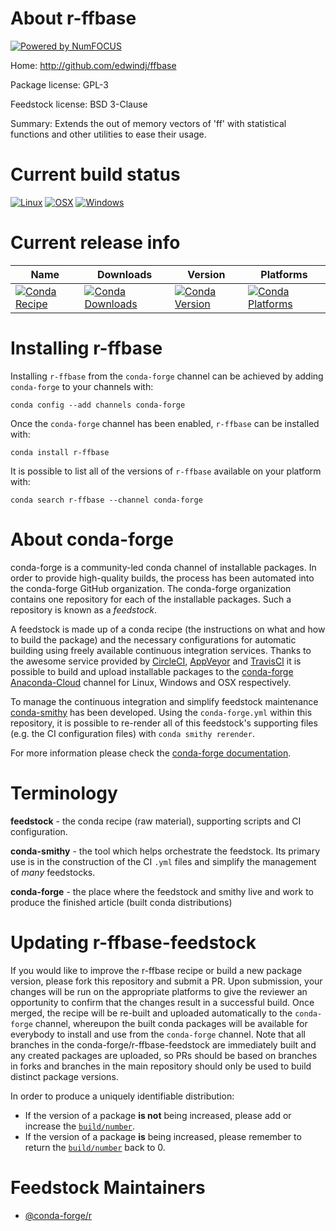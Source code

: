 About r-ffbase
==============

[![Powered by NumFOCUS](https://img.shields.io/badge/powered%20by-NumFOCUS-orange.svg?style=flat&colorA=E1523D&colorB=007D8A)](http://numfocus.org)

Home: http://github.com/edwindj/ffbase

Package license: GPL-3

Feedstock license: BSD 3-Clause

Summary: Extends the out of memory vectors of 'ff' with statistical functions and other utilities to ease their usage.



Current build status
====================

[![Linux](https://img.shields.io/circleci/project/github/conda-forge/r-ffbase-feedstock/master.svg?label=Linux)](https://circleci.com/gh/conda-forge/r-ffbase-feedstock)
[![OSX](https://img.shields.io/travis/conda-forge/r-ffbase-feedstock/master.svg?label=macOS)](https://travis-ci.org/conda-forge/r-ffbase-feedstock)
[![Windows](https://img.shields.io/appveyor/ci/conda-forge/r-ffbase-feedstock/master.svg?label=Windows)](https://ci.appveyor.com/project/conda-forge/r-ffbase-feedstock/branch/master)

Current release info
====================

| Name | Downloads | Version | Platforms |
| --- | --- | --- | --- |
| [![Conda Recipe](https://img.shields.io/badge/recipe-r--ffbase-green.svg)](https://anaconda.org/conda-forge/r-ffbase) | [![Conda Downloads](https://img.shields.io/conda/dn/conda-forge/r-ffbase.svg)](https://anaconda.org/conda-forge/r-ffbase) | [![Conda Version](https://img.shields.io/conda/vn/conda-forge/r-ffbase.svg)](https://anaconda.org/conda-forge/r-ffbase) | [![Conda Platforms](https://img.shields.io/conda/pn/conda-forge/r-ffbase.svg)](https://anaconda.org/conda-forge/r-ffbase) |

Installing r-ffbase
===================

Installing `r-ffbase` from the `conda-forge` channel can be achieved by adding `conda-forge` to your channels with:

```
conda config --add channels conda-forge
```

Once the `conda-forge` channel has been enabled, `r-ffbase` can be installed with:

```
conda install r-ffbase
```

It is possible to list all of the versions of `r-ffbase` available on your platform with:

```
conda search r-ffbase --channel conda-forge
```


About conda-forge
=================

conda-forge is a community-led conda channel of installable packages.
In order to provide high-quality builds, the process has been automated into the
conda-forge GitHub organization. The conda-forge organization contains one repository
for each of the installable packages. Such a repository is known as a *feedstock*.

A feedstock is made up of a conda recipe (the instructions on what and how to build
the package) and the necessary configurations for automatic building using freely
available continuous integration services. Thanks to the awesome service provided by
[CircleCI](https://circleci.com/), [AppVeyor](https://www.appveyor.com/)
and [TravisCI](https://travis-ci.org/) it is possible to build and upload installable
packages to the [conda-forge](https://anaconda.org/conda-forge)
[Anaconda-Cloud](https://anaconda.org/) channel for Linux, Windows and OSX respectively.

To manage the continuous integration and simplify feedstock maintenance
[conda-smithy](https://github.com/conda-forge/conda-smithy) has been developed.
Using the ``conda-forge.yml`` within this repository, it is possible to re-render all of
this feedstock's supporting files (e.g. the CI configuration files) with ``conda smithy rerender``.

For more information please check the [conda-forge documentation](https://conda-forge.org/docs/).

Terminology
===========

**feedstock** - the conda recipe (raw material), supporting scripts and CI configuration.

**conda-smithy** - the tool which helps orchestrate the feedstock.
                   Its primary use is in the construction of the CI ``.yml`` files
                   and simplify the management of *many* feedstocks.

**conda-forge** - the place where the feedstock and smithy live and work to
                  produce the finished article (built conda distributions)


Updating r-ffbase-feedstock
===========================

If you would like to improve the r-ffbase recipe or build a new
package version, please fork this repository and submit a PR. Upon submission,
your changes will be run on the appropriate platforms to give the reviewer an
opportunity to confirm that the changes result in a successful build. Once
merged, the recipe will be re-built and uploaded automatically to the
`conda-forge` channel, whereupon the built conda packages will be available for
everybody to install and use from the `conda-forge` channel.
Note that all branches in the conda-forge/r-ffbase-feedstock are
immediately built and any created packages are uploaded, so PRs should be based
on branches in forks and branches in the main repository should only be used to
build distinct package versions.

In order to produce a uniquely identifiable distribution:
 * If the version of a package **is not** being increased, please add or increase
   the [``build/number``](https://conda.io/docs/user-guide/tasks/build-packages/define-metadata.html#build-number-and-string).
 * If the version of a package **is** being increased, please remember to return
   the [``build/number``](https://conda.io/docs/user-guide/tasks/build-packages/define-metadata.html#build-number-and-string)
   back to 0.

Feedstock Maintainers
=====================

* [@conda-forge/r](https://github.com/conda-forge/r/)

